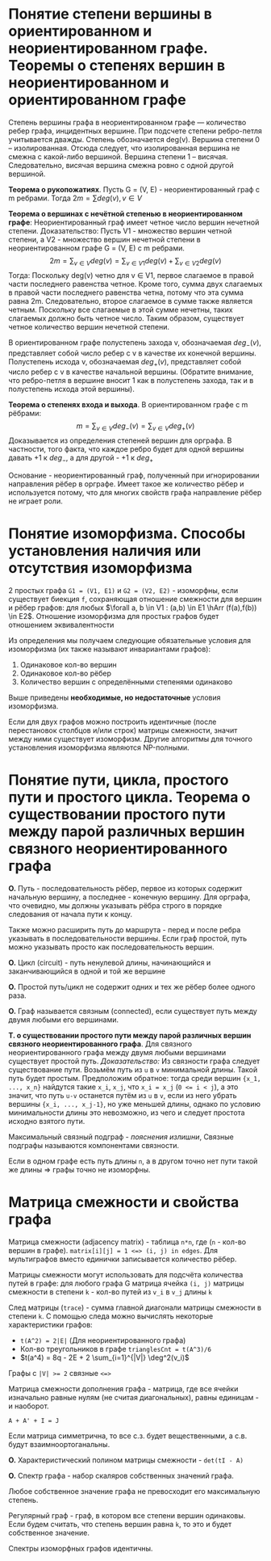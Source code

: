 # Понятие степени вершины в ориентированном и неориентированном графе. Теоремы о степенях вершин в неориентированном и ориентированном графе
Степень вершины графа в неориентированном графе — количество ребер графа, инцидентных вершине. При подсчете степени ребро-петля учитывается дважды. Степень обозначается deg(v). Вершина степени 0 – изолированная. Отсюда следует, что изолированная вершина не смежна с какой-либо вершиной. Вершина степени 1 –  висячая. Следовательно, висячая вершина смежна ровно с одной другой вершиной.

**Теорема о рукопожатиях**. Пусть G = (V, E) - неориентированный граф с m ребрами.
Тогда $2m=\sum deg(v), v∈V$

**Теорема о вершинах с нечётной степенью в неориентированном графе**:
Неориентированный граф имеет четное число вершин нечетной степени.
Доказательство:
Пусть V1 - множество вершин четной степени, а V2 - множество вершин нечетной
степени в неориентированном графе G = (V, E) с m ребрами. 
$$
2m = \sum_{v \in V} deg(v) = \sum_{v \in V1} deg(v) + \sum_{v \in V2} deg(v)
$$
Тогда:
Поскольку deg(v) четно для v ∈ V1, первое слагаемое в правой части последнего
равенства четное.
Кроме того, сумма двух слагаемых в правой части последнего равенства четна, потому
что эта сумма равна 2m.
Следовательно, второе слагаемое в сумме также является четным.
Поскольку все слагаемые в этой сумме нечетны, таких слагаемых должно быть четное
число.
Таким образом, существует четное количество вершин нечетной степени.

В ориентированном графе полустепень захода v, обозначаемая $deg_-(v)$, представляет собой число ребер с v в качестве их конечной вершины. Полустепень исхода v, обозначаемая $deg_+(v)$, представляет собой число ребер с v в качестве начальной вершины. (Обратите внимание, что ребро-петля в вершине вносит 1 как в полустепень захода, так и в полустепень исхода этой вершины).

**Теорема о степенях входа и выхода**. В ориентированном графе с m рёбрами:
$$
m = \sum_{v \in V} deg_-(v) = \sum_{v \in V} deg_+(v)
$$
Доказывается из определения степеней вершин для орграфа. В частности, того факта, что каждое ребро будет для одной вершины давать +1 к $deg_-$, а для другой - +1 к $deg_+$

Основание - неориентированный граф, полученный при игнорировании направления рёбер в орграфе. Имеет такое же количество рёбер и используется потому, что для многих свойств графа направление рёбер не играет роли.

# Понятие изоморфизма. Способы установления наличия или отсутствия изоморфизма
2 простых графа `G1 = (V1, E1)` и `G2 = (V2, E2)` - изоморфны, если существует биекция `f`, сохраняющая отношение смежности для вершин и рёбер графов: для любых $\forall a, b \in V1 : (a,b) \in E1 \hArr (f(a),f(b)) \in E2$. Отношение изоморфизма для простых графов будет отношением эквивалентности

Из определения мы получаем следующие обязательные условия для изоморфизма (их также называют инвариантами графов):
1. Одинаковое кол-во вершин
2. Одинаковое кол-во рёбер
3. Количество вершин с определёнными степенями одинаково

Выше приведены **необходимые, но недостаточные** условия изоморфизма.

Если для двух графов можно построить идентичные (после перестановок столбцов и/или строк) матрицы смежности, значит между ними существует изоморфизм. Другие алгоритмы для точного установления изоморфизма являются NP-полными.

# Понятие пути, цикла, простого пути и простого цикла. Теорема о существовании простого пути между парой различных вершин связного неориентированного графа
**О.** Путь - последовательность рёбер, первое из которых содержит начальную вершину, а последнее - конечную вершину. Для орграфа, что очевидно, мы должны указывать рёбра строго в порядке следования от начала пути к концу.

Также можно расширить путь до маршрута - перед и после ребра указывать в последовательности вершины. Если граф простой, путь можно указывать просто как последовательность вершин.

**О.** Цикл (circuit) - путь ненулевой длины, начинающийся и заканчивающийся в одной и той же вершине

**О.** Простой путь/цикл не содержит одних и тех же рёбер более одного раза.

**О.** Граф называется связным (connected), если существует путь между двумя любыми его вершинами.

**Т. о существовании простого пути между парой различных вершин связного неориентированного графа**. Для связного неориентированного графа между двумя любыми вершинами существует простой путь. *Доказательство:* Из связности графа следует существование пути. Возьмём путь из `u` в `v` минимальной длины. Такой путь будет простым. Предположим обратное: тогда среди вершин `{x_1, ..., x_n}` найдутся такие `x_i`, `x_j`, что `x_i = x_j` (`0 <= i < j`), а это значит, что путь `u-v` останется путём из `u` в `v`, если из него убрать вершины `{x_i, ..., x_j-1}`, но уже меньшей длины, однако по условию минимальности длины это невозможно, из чего и следует простота исходно взятого пути. 

Максимальный связный подграф - *пояснения излишни*, Связные подграфы называются компонентами связности.

Если в одном графе есть путь длины `n`, а в другом точно нет пути такой же длины => графы точно не изоморфны.

# Матрица смежности и свойства графа
Матрица смежности (adjacency matrix) - таблица `n*n`, где (`n` - кол-во вершин в графе). `matrix[i][j] = 1 <=> (i, j) in edges`. Для мультиграфов вместо единички записывается количество рёбер.

Матрицы смежности могут использовать для подсчёта количества путей в графе: для любого графа G матрица ячейка `(i, j)` матрицы смежности в степени `k` - кол-во путей из `v_i` в `v_j` длины `k`

След матрицы (`trace`) - сумма главной диагонали матрицы смежности в степени `k`. С помощью следа можно вычислять некоторые характеристики графов:
- `t(A^2) = 2|E|` (Для неориентированного графа)
- Кол-во треугольников в графе `trianglesCnt = t(A^3)/6`
- $t(a^4) = 8q - 2E + 2 \sum_{i=1}^{|V|} \deg^2(v_i)$

Графы с `|V| >= 2` связные `<=>` 

Матрица смежности дополнения графа - матрица, где все ячейки изначально равные нулям (не считая диагональных), равны единицам - и наоборот.

`A + A' + I = J`

Если матрица симметрична, то все с.з. будет вещественными, а с.в. будут взаимноортоганальны.

**О.** Характеристический полином матрицы смежности - `det(tI - A)`

**О.** Спектр графа - набор скаляров собственных значений графа.

Любое собственное значение графа не превосходит его максимальную степень.

Регулярный граф - граф, в котором все степени вершин одинаковы. Если будем считать, что степень вершин равна `k`, то это и будет собственное значение.

Спектры изоморфных графов идентичны.